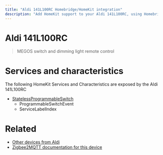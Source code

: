 ```yaml
---
title: "Aldi 141L100RC Homebridge/HomeKit integration"
description: "Add HomeKit support to your Aldi 141L100RC, using Homebridge, Zigbee2MQTT and homebridge-z2m."
---
```

<!---
This file has been GENERATED using src/docgen/docgen.ts
DO NOT EDIT THIS FILE MANUALLY!
-->
# Aldi 141L100RC
> MEGOS switch and dimming light remote control


# Services and characteristics
The following HomeKit Services and Characteristics are exposed by
the Aldi 141L100RC

* [StatelessProgrammableSwitch](../../action.md)
  * ProgrammableSwitchEvent
  * ServiceLabelIndex


# Related
* [Other devices from Aldi](../index.md#aldi)
* [Zigbee2MQTT documentation for this device](https://www.zigbee2mqtt.io/devices/141L100RC.html)